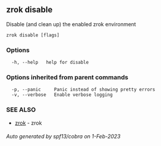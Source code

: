 ## zrok disable

Disable (and clean up) the enabled zrok environment

```
zrok disable [flags]
```

### Options

```
  -h, --help   help for disable
```

### Options inherited from parent commands

```
  -p, --panic     Panic instead of showing pretty errors
  -v, --verbose   Enable verbose logging
```

### SEE ALSO

* [zrok](zrok.md)	 - zrok

###### Auto generated by spf13/cobra on 1-Feb-2023
